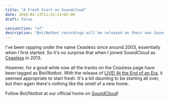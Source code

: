 ```yaml
---
title: "A Fresh Start on Soundcloud"
date: 2018-04-13T11:22:11+02:00
draft: false

conjunction: "of"
description: "Bot/Notbot recordings will be released on their own Soundcloud page (R.I.P. soundcloud.com/ceasless)"
---
```


I've been rapping under the name Ceasless since around 2003, essentially when I first started. So it's no surprise that when I joined SoundCloud as [Ceasless](https://soundcloud.com/ceasless) in 2013.

However, for a good while now all the tracks on the Ceasless page have been tagged as Bot/Notbot. With the release of [LIVE! At the End of an Era](/releases/music/live-at-the-end-of-an-era), it seemed appropriate to start fresh. It's a bit daunting to be starting all over, but then again there's nothing like the smell of a new home.

Follow Bot/Notbot at our official home on [SoundCloud](https://soundcloud.com/botnotbot)!
